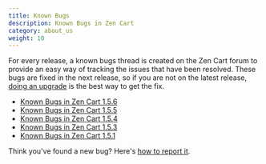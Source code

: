 ```yaml
---
title: Known Bugs 
description: Known Bugs in Zen Cart 
category: about_us
weight: 10
---
```


For every release, a known bugs thread is created on the Zen Cart forum
to provide an easy way of tracking the issues that have been resolved.
These bugs are fixed in the next release, so if you are not on the latest
release, [doing an upgrade](/user/upgrading/) is the best way to get the fix. 

*   [Known Bugs in Zen Cart 1.5.6](https://www.zen-cart.com/showthread.php?224706-Known-bugs-and-fixes-for-v1-5-6)
*   [Known Bugs in Zen Cart 1.5.5](https://www.zen-cart.com/showthread.php?219760-Known-Bugs-(and-fixes)-with-v1-5-5)
*   [Known Bugs in Zen Cart 1.5.4](http://www.zen-cart.com/showthread.php?215694-Known-Bugs-(and-fixes)-with-v1-5-4)
*   [Known Bugs in Zen Cart 1.5.3](http://www.zen-cart.com/showthread.php?213868-Known-Bugs-(and-fixes)-with-v1-5-3)
*   [Known Bugs in Zen Cart 1.5.1](http://www.zen-cart.com/showthread.php?200688-Known-Bugs-%28and-fixes%29-with-v1-5-1)

Think you've found a new bug?  Here's [how to report it](/user/about_us/bug_reporting/).
